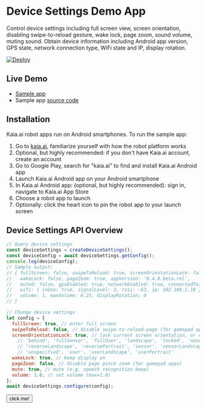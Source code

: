 # Device Settings Demo App
Control device settings including full screen view, screen orientation, disabling swipe-to-reload gesture, wake lock, page zoom, sound volume, muting sound. Obtain device information including Android app version, GPS state, network connection type, WiFi state and IP, display rotation.

[![Deploy](https://www.oomwoo.com/wp-content/uploads/2018/11/deploy.png)](https://localhost:4200/deploy)

## Live Demo
- [Sample app](https://kaia.ai/view-app/5bf3b412a444a76d57bd2899)
- Sample app [source code](https://github.com/kaiaai/tree/master/device-settings)

## Installation
Kaia.ai robot apps run on Android smartphones. To run the sample app:
1. Go to [kaia.ai](https://kaia.ai/), familiarize yourself with how the robot platform works
2. Optional, but highly recommended: if you don't have Kaia.ai account, create an account
3. Go to Google Play, search for "kaia.ai" to find and install Kaia.ai Android app
4. Launch Kaia.ai Android app on your Android smartphone
5. In Kaia.ai Android app: (optional, but highly recommended): sign in, navigate to Kaia.ai App Store
6. Choose a robot app to launch
7. Optionally: click the heart icon to pin the robot app to your launch screen

## Device Settings API Overview
```js
// Query device settings
const deviceSettings = createDeviceSettings();
const deviceConfig = await deviceSettings.getConfig();
console.log(deviceConfig);
// Sample output:
// { fullScreen: false, swipeToReload: true, screenOrientationLock: false,
//   wakeLock: false, pageZoom: true, appVersion: '0.4.0.beta.rel',
//   muted: false, gpsEnabled: true, networkEnabled: true, connectedToInternet: true,
//   wifi: { inUse: true, signalLevel: 3, rssi: -63, ip: 102.168.1.18 },
//   volume: 1, maxVolume: 0.25, displayRotation: 0
// }

// Change device settings
let config = {
  fullScreen: true, // enter full screen
  swipeToReload: false, // disable swipe-to-reload-page (for gamepad apps)
  screenOrientationLock: true, // lock current screen orientation, or choose orientation below:
    // 'behind', 'fullSensor', 'fullUser', 'landscape', 'locked', 'nosensor', 'portrait',
    // 'reverseLandscape', 'reversePortrait', 'sensor', 'sensorLandscape', 'sensorPortrait',
    // 'unspecified', 'user', 'userLandscape', 'userPortrait'
  wakeLock: true, // keep display on
  pageZoom: false, // disable page pinch zoom (for gamepad apps)
  mute: true, // mute (e.g. speech recognition beep)
  volume: 1.0, // set volume (max=1.0)
};
await deviceSettings.configure(config);
````
<button type="button">click me!</button>

